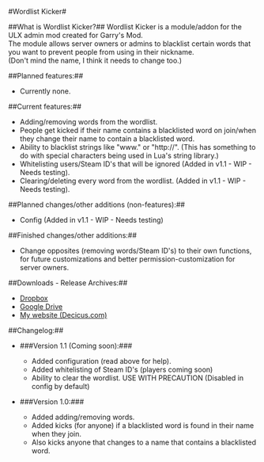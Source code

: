 #Wordlist Kicker#

##What is Wordlist Kicker?##
Wordlist Kicker is a module/addon for the ULX admin mod created for Garry's Mod.  
The module allows server owners or admins to blacklist certain words that you want to prevent people from using in their nickname.  
(Don't mind the name, I think it needs to change too.)
  
##Planned features:##
- Currently none.
  
##Current features:##
- Adding/removing words from the wordlist.
- People get kicked if their name contains a blacklisted word on join/when they change their name to contain a blacklisted word.
- Ability to blacklist strings like "www." or "http://". (This has something to do with special characters being used in Lua's string library.)
- Whitelisting users/Steam ID's that will be ignored (Added in v1.1 - WIP - Needs testing).
- Clearing/deleting every word from the wordlist. (Added in v1.1 - WIP - Needs testing).
  
##Planned changes/other additions (non-features):##
- Config (Added in v1.1 - WIP - Needs testing)
  
##Finished changes/other additions:##
- Change opposites (removing words/Steam ID's) to their own functions, for future customizations and better permission-customization for server owners.
  
##Downloads - Release Archives:##
- [Dropbox](https://www.dropbox.com/sh/tzeevvgh4yt3sif/6vY2b2T0ZF)
- [Google Drive](https://drive.google.com/folderview?id=0B0YQtzHyT_pdV1ZxUE1GOF8tQjA)
- [My website (Decicus.com)](http://decicus.com/wk/)
  
##Changelog:##
- ###Version 1.1 (Coming soon):###
	- Added configuration (read above for help).
	- Added whitelisting of Steam ID's (players coming soon)
	- Ability to clear the wordlist. USE WITH PRECAUTION (Disabled in config by default)
  
- ###Version 1.0:###
	- Added adding/removing words.
	- Added kicks (for anyone) if a blacklisted word is found in their name when they join.
	- Also kicks anyone that changes to a name that contains a blacklisted word.